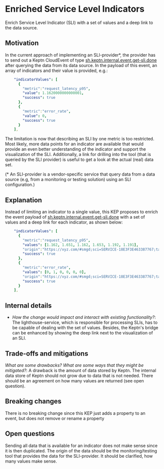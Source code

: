 # Enriched Service Level Indicators

Enrich Service Level Indicator (SLI) with a set of values and a deep link to the data source.

## Motivation

In the current approach of implementing an SLI-provider*, the provider has to send out a Keptn CloudEvent of type [sh.keptn.internal.event.get-sli.done](https://github.com/keptn/spec/blob/master/cloudevents.md#get-sli-done) after querying the data from its data source. In the payload of this event, an array of indicators and their value is provided, e.g.:

```yaml
    "indicatorValues": [
      {
        "metric":"request_latency_p95",
        "value": 1.1620000000000001,
        "success": true
      },
      {
        "metric":"error_rate",
        "value": 0,
        "success": true
      }
    ],
```

The limitation is now that describing an SLI by one metric is too restricted. Most likely, more data points for an indicator are available that would provide an even better understanding of the indicator and support the visualization of the SLI. Additionally, a link for drilling into the tool (that is queried by the SLI provider) is useful to get a look at the actual (real) data set.

(* An SLI-provider is a vendor-specific service that query data from a data source (e.g, from a monitoring or testing solution) using an SLI configuration.)

## Explanation

Instead of limiting an indicator to a single value, this KEP proposes to enrich the event payload of [sh.keptn.internal.event.get-sli.done](https://github.com/keptn/spec/blob/master/cloudevents.md#get-sli-done) with a set of values and a deep link for each indicator, as shown below:

```yaml
    "indicatorValues": [
      {
        "metric":"request_latency_p95",
        "values": [1.162, 1.651, 1.162, 1.653, 1.192, 1.191],
        "origin":"https://xyz.com/#smgd;sci=SERVICE-18E3F3E463387767;tab=RT;servicefilter=0%1E10%11SERVICE_METHOD_GROUP-175CF39880103983;gf=all;gtf=l_24_HOURS;timeframe=custom1580161200000to1580168400000"
        "success": true
      },
      {
        "metric":"error_rate",
        "values": [0, 1, 0, 0, 0, 0],
        "origin":"https://xyz.com/#smgd;sci=SERVICE-18E3F3E463387767;tab=RT;servicefilter=0%1E10%11SERVICE_METHOD_GROUP-175CF39880103983;gf=all;gtf=l_24_HOURS;timeframe=custom1580161200000to1580168400000"
        "success": true
      }
    ],
```

## Internal details

* *How the change would impact and interact with existing functionality?*: The lighthouse-service, which is responsible for processing SLIs, has to be capable of dealing with the set of values. Besides, the Keptn's bridge can be enhanced by showing the deep link next to the visualization of an SLI. 

## Trade-offs and mitigations

*What are some drawbacks? What are some ways that they might be mitigated?*: A drawback is the amount of data stored by Keptn. The internal data store of Keptn should not grow due to data that is not needed. There should be an agreement on how many values are returned (see open question).

## Breaking changes

There is no breaking change since this KEP just adds a property to an event, but does not remove or rename a property

## Open questions

Sending all data that is available for an indicator does not make sense since it is then duplicated. The origin of the data should be the monitoring/testing tool that provides the data for the SLI-provider. It should be clarified, how many values make sense.
